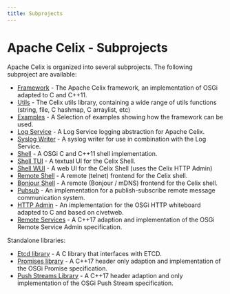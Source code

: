 ```yaml
---
title: Subprojects
---
```


<!--
Licensed to the Apache Software Foundation (ASF) under one or more
contributor license agreements.  See the NOTICE file distributed with
this work for additional information regarding copyright ownership.
The ASF licenses this file to You under the Apache License, Version 2.0
(the "License"); you may not use this file except in compliance with
the License.  You may obtain a copy of the License at
   
    http://www.apache.org/licenses/LICENSE-2.0

Unless required by applicable law or agreed to in writing, software
distributed under the License is distributed on an "AS IS" BASIS,
WITHOUT WARRANTIES OR CONDITIONS OF ANY KIND, either express or implied.
See the License for the specific language governing permissions and
limitations under the License.
-->

# Apache Celix - Subprojects

Apache Celix is organized into several subprojects. The following subproject are available:

* [Framework](../libs/framework) - The Apache Celix framework, an implementation of OSGi adapted to C and C++11.
* [Utils](../libs/utils) - The Celix utils library, containing a wide range of utils functions (string, file, C hashmap, C arraylist, etc)
* [Examples](../examples) - A Selection of examples showing how the framework can be used.
* [Log Service](../bundles/logging) - A Log Service logging abstraction for Apache Celix.
* [Syslog Writer](../bundles/logging/log_writers/syslog_writer) - A syslog writer for use in combination with the Log Service.
* [Shell](../bundles/shell/shell/README.md) - A OSGi C and C++11 shell implementation.
* [Shell TUI](../bundles/shell/shell_tui) - A textual UI for the Celix Shell.
* [Shell WUI](../bundles/shell/shell_wui) - A web UI for the Celix Shell (uses the Celix HTTP Admin)
* [Remote Shell](../bundles/shell/remote_shell) - A remote (telnet) frontend for the Celix shell.
* [Bonjour Shell](../bundles/shell/shell_bonjour) - A remote (Bonjour / mDNS) frontend for the Celix shell.
* [Pubsub](../bundles/pubsub) - An implementation for a publish-subscribe remote message communication system. 
* [HTTP Admin](../bundles/http_admin) - An implementation for the OSGi HTTP whiteboard adapted to C and based on civetweb.
* [Remote Services](../bundles/cxx_remote_services) - A C++17 adaption and implementation of the OSGi Remote Service Admin specification.

Standalone libraries:

* [Etcd library](../libs/etcdlib) - A C library that interfaces with ETCD.
* [Promises library](../libs/promises) - A C++17 header only adaption and implementation of the OSGi Promise specification.
* [Push Streams Library](../libs/pushstreams) - A C++17 header adaption and only implementation of the OSGi Push Stream specification. 